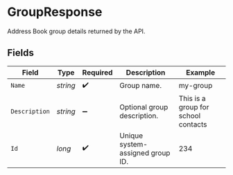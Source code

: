 # GroupResponse

Address Book group details returned by the API.


## Fields

| Field                               | Type                                | Required                            | Description                         | Example                             |
| ----------------------------------- | ----------------------------------- | ----------------------------------- | ----------------------------------- | ----------------------------------- |
| `Name`                              | *string*                            | :heavy_check_mark:                  | Group name.                         | my-group                            |
| `Description`                       | *string*                            | :heavy_minus_sign:                  | Optional group description.         | This is a group for school contacts |
| `Id`                                | *long*                              | :heavy_check_mark:                  | Unique system-assigned group ID.    | 234                                 |